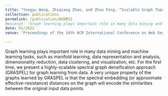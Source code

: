 ```yaml
---
title: "Yongyu Wang, Zhiqiang Zhao, and Zhuo Feng. “Scalable Graph Topology Learning via Spectral Densification”, International Conference on Web Search and Data Mining (WSDM), March 2022."
collection: publications
permalink: /publication/WSDM22
#excerpt: 'Graph learning plays important role in many data mining and machine learning tasks, such as manifold learning, data representation and analysis, dimensionality reduction, data clustering, and visualization, etc. For the first time, we present a highly-scalable spectral graph densification approach (GRASPEL) for graph learning from data. A very unique property of the graphs learned by GRASPEL is that the spectral embedding (or approximate effective-resistance) distances on the graph will encode the similarities between the original input data points.'
date: 01/2022
venue: 'Proceedings of the 14th ACM International Conference on Web Search and Data Mining (WSDM).'

---
```

Graph learning plays important role in many data mining and machine learning tasks, such as manifold learning, data representation and analysis, dimensionality reduction, data clustering, and visualization, etc. For the first time, we present a highly-scalable spectral graph densification approach (GRASPEL) for graph learning from data. A very unique property of the graphs learned by GRASPEL is that the spectral embedding (or approximate effective-resistance) distances on the graph will encode the similarities between the original input data points.
